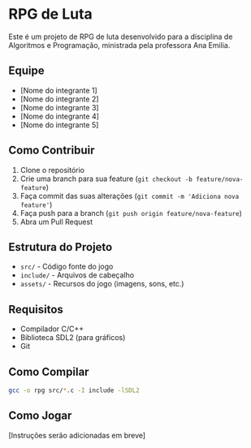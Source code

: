 # RPG de Luta

Este é um projeto de RPG de luta desenvolvido para a disciplina de Algoritmos e Programação, ministrada pela professora Ana Emilia.

## Equipe
- [Nome do integrante 1]
- [Nome do integrante 2]
- [Nome do integrante 3]
- [Nome do integrante 4]
- [Nome do integrante 5]

## Como Contribuir
1. Clone o repositório
2. Crie uma branch para sua feature (`git checkout -b feature/nova-feature`)
3. Faça commit das suas alterações (`git commit -m 'Adiciona nova feature'`)
4. Faça push para a branch (`git push origin feature/nova-feature`)
5. Abra um Pull Request

## Estrutura do Projeto
- `src/` - Código fonte do jogo
- `include/` - Arquivos de cabeçalho
- `assets/` - Recursos do jogo (imagens, sons, etc.)

## Requisitos
- Compilador C/C++
- Biblioteca SDL2 (para gráficos)
- Git

## Como Compilar
```bash
gcc -o rpg src/*.c -I include -lSDL2
```

## Como Jogar
[Instruções serão adicionadas em breve] 